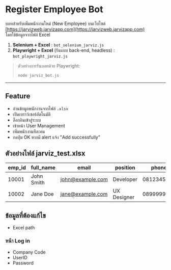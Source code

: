 # Register Employee Bot 

บอทสำหรับเพิ่มพนักงานใหม่ (New Employee) บนเว็บไซต์ [https://jarvizweb.jarvizapp.com](https://jarvizweb.jarvizapp.com)  
โดยใช้ข้อมูลจากไฟล์ Excel 

1. **Selenium + Excel** : `bot_selenium_jarviz.js`
2. **Playwright + Excel** (รันแบบ back-end, headless) : `bot_playwright_jarviz.js`
> ตัวอย่างการรันบอทด้วย Playwright:
>```bash
> node jarviz_bot.js

---

## Feature

- อ่านข้อมูลพนักงานจากไฟล์ `.xlsx`
- เปิดเบราว์เซอร์อัตโนมัติ
- ล็อกอินเข้าสู่ระบบ
- เข้าหน้า User Management
- เพิ่มพนักงานทีละคน
- กดปุ่ม OK หากมี alert แจ้ง "Add successfully"

## ตัวอย่างไฟล์ jarviz_test.xlsx

| emp_id | full_name   | email              | position     | phone      |
|--------|-------------|--------------------|--------------|------------|
| 10001  | John Smith  | john@example.com   | Developer    | 0812345678 |
| 10002  | Jane Doe    | jane@example.com   | UX Designer  | 0899999999 |


## ข้อมูลที่ต้องแก้ไข
- Excel path
### หน้า Log in
- Company Code
- UserID
- Password
